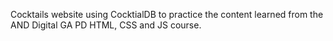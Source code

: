 Cocktails website using CocktialDB to practice the content learned from the AND Digital GA PD HTML, CSS and JS course. 
